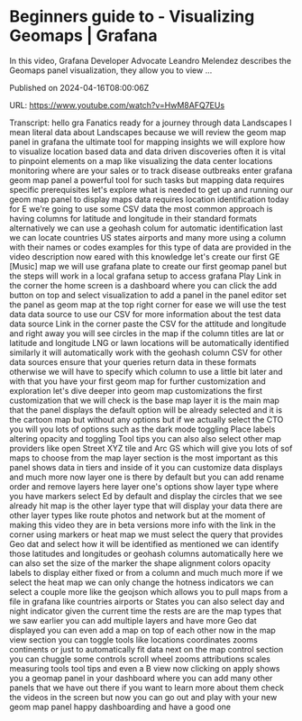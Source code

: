 # Beginners guide to - Visualizing Geomaps | Grafana

In this video, Grafana Developer Advocate Leandro Melendez describes the Geomaps panel visualization, they allow you to view ...

Published on 2024-04-16T08:00:06Z

URL: https://www.youtube.com/watch?v=HwM8AFQ7EUs

Transcript: hello gra Fanatics ready for a journey through data Landscapes I mean literal data about Landscapes because we will review the geom map panel in grafana the ultimate tool for mapping insights we will explore how to visualize location based data and data driven discoveries often it is vital to pinpoint elements on a map like visualizing the data center locations monitoring where are your sales or to track disease outbreaks enter grafana geom map panel a powerful tool for such tasks but mapping data requires specific prerequisites let's explore what is needed to get up and running our geom map panel to display maps data requires location identification today for E we're going to use some CSV data the most common approach is having columns for latitude and longitude in their standard formats alternatively we can use a geohash colum for automatic identification last we can locate countries US states airports and many more using a column with their names or codes examples for this type of data are provided in the video description now eared with this knowledge let's create our first GE [Music] map we will use grafana plate to create our first geomap panel but the steps will work in a local grafana setup to access grafana Play Link in the corner the home screen is a dashboard where you can click the add button on top and select visualization to add a panel in the panel editor set the panel as geom map at the top right corner for ease we will use the test data data source to use our CSV for more information about the test data data source Link in the corner paste the CSV for the attitude and longitude and right away you will see circles in the map if the column titles are lat or latitude and longitude LNG or lawn locations will be automatically identified similarly it will automatically work with the geohash column CSV for other data sources ensure that your queries return data in these formats otherwise we will have to specify which column to use a little bit later and with that you have your first geom map for further customization and exploration let's dive deeper into geom map customizations the first customization that we will check is the base map layer it is the main map that the panel displays the default option will be already selected and it is the cartoon map but without any options but if we actually select the CTO you will you lots of options such as the dark mode toggling Place labels altering opacity and toggling Tool tips you can also also select other map providers like open Street XYZ tile and Arc GS which will give you lots of sof maps to choose from the map layer section is the most important as this panel shows data in tiers and inside of it you can customize data displays and much more now layer one is there by default but you can add rename order and remove layers here layer one's options show layer type where you have markers select Ed by default and display the circles that we see already hit map is the other layer type that will display your data there are other layer types like route photos and network but at the moment of making this video they are in beta versions more info with the link in the corner using markers or heat map we must select the query that provides Geo dat and select how it will be identified as mentioned we can identify those latitudes and longitudes or geohash columns automatically here we can also set the size of the marker the shape alignment colors opacity labels to display either fixed or from a column and much much more if we select the heat map we can only change the hotness indicators we can select a couple more like the geojson which allows you to pull maps from a file in grafana like countries airports or States you can also select day and night indicator given the current time the rests are are the map types that we saw earlier you can add multiple layers and have more Geo dat displayed you can even add a map on top of each other now in the map view section you can toggle tools like locations coordinates zooms continents or just to automatically fit data next on the map control section you can chuggle some controls scroll wheel zooms attributions scales measuring tools tool tips and even a B view now clicking on apply shows you a geomap panel in your dashboard where you can add many other panels that we have out there if you want to learn more about them check the videos in the screen but now you can go out and play with your new geom map panel happy dashboarding and have a good one

